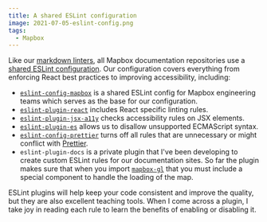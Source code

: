 ```yaml
---
title: A shared ESLint configuration
image: 2021-07-05-eslint-config.png
tags:
  - Mapbox
---
```


Like our [markdown linters](/code/lint-markdown/), all Mapbox documentation repositories use a [shared ESLint configuration](https://eslint.org/docs/developer-guide/shareable-configs). Our configuration covers everything from enforcing React best practices to improving accessibility, including:

- [`eslint-config-mapbox`](https://github.com/mapbox/eslint-config-mapbox) is a shared ESLint config for Mapbox engineering teams which serves as the base for our configuration.
- [`eslint-plugin-react`](https://github.com/yannickcr/eslint-plugin-react) includes React specific linting rules.
- [`eslint-plugin-jsx-a11y`](https://github.com/jsx-eslint/eslint-plugin-jsx-a11y) checks accessibility rules on JSX elements.
- [`eslint-plugin-es`](https://github.com/mysticatea/eslint-plugin-es) allows us to disallow unsupported ECMAScript syntax.
- [`eslint-config-prettier`](https://github.com/prettier/eslint-config-prettier) turns off all rules that are unnecessary or might conflict with [Prettier](https://github.com/prettier/prettier).
- `eslint-plugin-docs` is a private plugin that I've been developing to create custom ESLint rules for our documentation sites. So far the plugin makes sure that when you import [`mapbox-gl`](https://github.com/mapbox/mapbox-gl-js) that you must include a special component to handle the loading of the map.

ESLint plugins will help keep your code consistent and improve the quality, but they are also excellent teaching tools. When I come across a plugin, I take joy in reading each rule to learn the benefits of enabling or disabling it.
